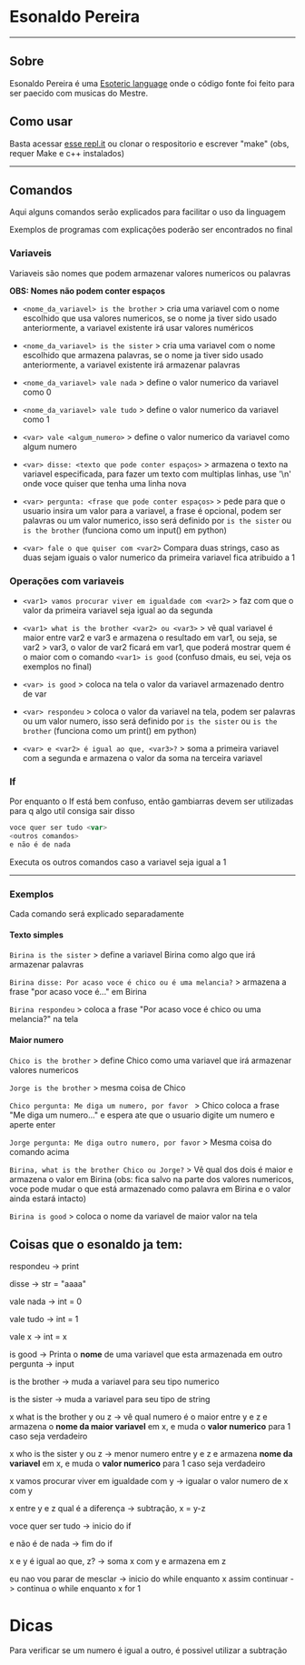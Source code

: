 # Esonaldo Pereira

-----

## Sobre

Esonaldo Pereira é uma [Esoteric language](https://esolangs.org/wiki/Esoteric_programming_language) onde o código fonte foi feito para ser paecido com musicas do Mestre.


## Como usar

Basta acessar [esse repl.it](https://replit.com/@LucasPB710/Esonaldo?v=1) ou clonar o respositorio e escrever "make" (obs, requer Make e c++ instalados)

-----

## Comandos

Aqui alguns comandos serão explicados para facilitar o uso da linguagem

Exemplos de programas com explicações poderão ser encontrados no final

### Variaveis

Variaveis são nomes que podem armazenar valores numericos ou palavras

**OBS: Nomes não podem conter espaços**

- `<nome_da_variavel> is the brother` > cria uma variavel com o nome escolhido que usa valores numericos, se o nome ja tiver sido usado anteriormente, a variavel existente irá usar valores numéricos

- `<nome_da_variavel> is the sister` > cria uma variavel com o nome escolhido que armazena palavras, se o nome ja tiver sido usado anteriormente, a variavel existente irá armazenar palavras

- `<nome_da_variavel> vale nada` > define o valor numerico da variavel como 0

- `<nome_da_variavel> vale tudo` > define o valor numerico da variavel como 1

- `<var> vale <algum_numero>` > define o valor numerico da variavel como algum numero

- `<var> disse: <texto que pode conter espaços>` > armazena o texto na variavel especificada, para fazer um texto com multiplas linhas, use '\n' onde voce quiser que tenha uma linha nova

- `<var> pergunta: <frase que pode conter espaços>` > pede para que o usuario insira um valor para a variavel, a frase é opcional, podem ser palavras ou um valor numerico, isso será definido por `is the sister` ou `is the brother` (funciona como um input() em python)

- `<var> fale o que quiser com <var2>` Compara duas strings, caso as duas sejam iguais o valor numerico da primeira variavel fica atribuido a 1

### Operações com variaveis

- `<var1> vamos procurar viver em igualdade com <var2>` > faz com que o valor da primeira variavel seja igual ao da segunda

- `<var1> what is the brother <var2> ou <var3>` > vê qual variavel é maior entre var2 e var3 e armazena o resultado em var1, ou seja, se var2 > var3, o valor de var2 ficará em var1, que poderá mostrar quem é o maior com o comando `<var1> is good` (confuso dmais, eu sei, veja os exemplos no final)

- `<var> is good` > coloca na tela o valor da variavel armazenado dentro de var

- `<var> respondeu` > coloca o valor da variavel na tela, podem ser palavras ou um valor numero, isso será definido por `is the sister` ou `is the brother` (funciona como um print() em python)

- `<var> e <var2> é igual ao que, <var3>?` > soma a primeira variavel com a segunda e armazena o valor da soma na terceira variavel

### If

Por enquanto o If está bem confuso, então gambiarras devem ser utilizadas para q algo util consiga sair disso

```javascript
voce quer ser tudo <var>
<outros comandos>
e não é de nada
``` 

Executa os outros comandos caso a variavel seja igual a 1

------

### Exemplos

Cada comando será explicado separadamente

#### Texto simples

`Birina is the sister` > define a variavel Birina como algo que irá armazenar palavras

`Birina disse: Por acaso voce é chico ou é uma melancia?` > armazena a frase "por acaso voce é..." em Birina

`Birina respondeu` > coloca a frase "Por acaso voce é chico ou uma melancia?" na tela

#### Maior numero

`Chico is the brother` > define Chico como uma variavel que irá armazenar valores numericos

`Jorge is the brother` > mesma coisa de Chico

`Chico pergunta: Me diga um numero, por favor ` > Chico coloca a frase "Me diga um numero..." e espera ate que o usuario digite um numero e aperte enter

`Jorge pergunta: Me diga outro numero, por favor` > Mesma coisa do comando acima

`Birina, what is the brother Chico ou Jorge?` > Vê qual dos dois é maior e armazena o valor em Birina (obs: fica salvo na parte dos valores numericos, voce pode mudar o que está armazenado como palavra em Birina e o valor ainda estará intacto)

`Birina is good` > coloca o nome da variavel de maior valor na tela



## Coisas que o esonaldo ja tem:

respondeu -> print

disse -> str = "aaaa"

vale nada -> int = 0

vale tudo -> int  = 1

vale x -> int = x

is good -> Printa o **nome** de uma variavel que esta armazenada em outro
pergunta -> input

is the brother -> muda a variavel para seu tipo numerico

is the sister -> muda a variavel para seu tipo de string

x what is the brother y ou z -> vê qual numero é o maior entre y e z e armazena o **nome da maior variavel** em x, e muda o **valor numerico** para 1 caso seja verdadeiro

x who is the sister y ou z -> menor numero entre y e z e armazena **nome da variavel** em x, e muda o **valor numerico** para 1 caso seja verdadeiro

x vamos procurar viver em igualdade com y -> igualar o valor numero de x com y

x entre y e z qual é a diferença -> subtração, x = y-z

voce quer ser tudo -> inicio do if

e não é de nada -> fim do if

x e y é igual ao que, z? -> soma x com y e armazena em z

eu nao vou parar de mesclar -> inicio do while
enquanto x assim continuar -> continua o while enquanto x for 1

# Dicas

Para verificar se um numero é igual a outro, é possivel utilizar a subtração
